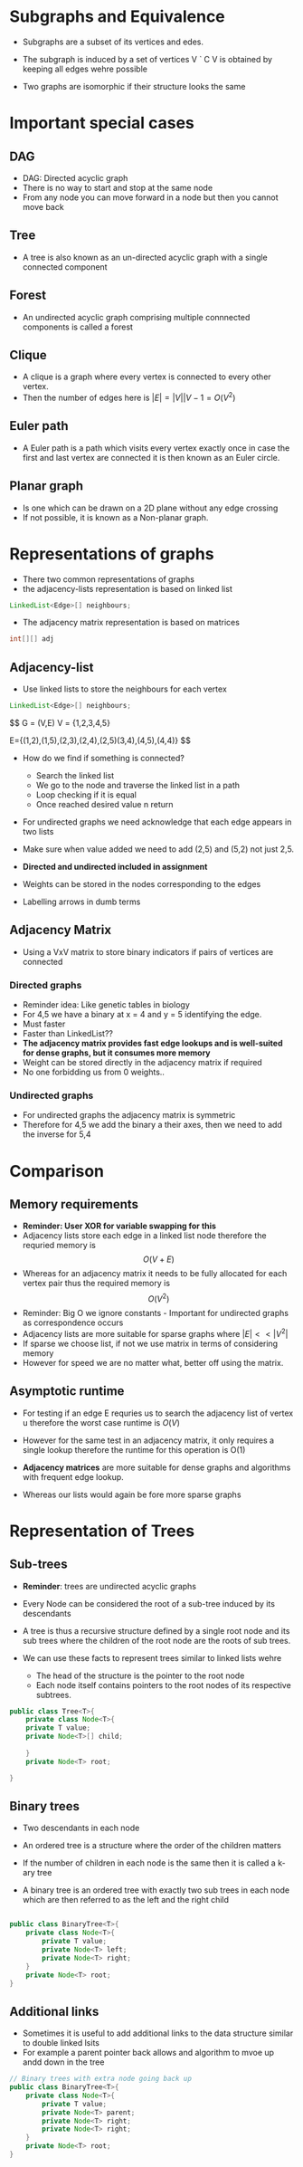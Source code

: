 
# Subgraphs and Equivalence

- Subgraphs are a subset of its vertices and edes.

- The subgraph is induced by a  set of vertices V \` C V is obtained by keeping all edges wehre possible
- Two graphs are isomorphic if their structure looks the same


# Important special cases
## DAG
- DAG: Directed acyclic graph 
- There is no way to start and stop at the same node
- From any node you can move forward in a node but then you cannot move back


## Tree
- A tree is also known as an un-directed acyclic graph with a single connected component
## Forest 

- An undirected acyclic graph comprising multiple connnected components is called a forest

## Clique
- A clique is a graph where every vertex is connected to every other vertex.
-  Then the number of edges here is $|E| = |V||V-1 = O(V^2)$

## Euler path

- A Euler path is a path which visits every vertex exactly once in case the first and last vertex are connected it is then known as an Euler circle.

## Planar graph

- Is one which can be drawn on a 2D plane without any edge crossing
- If not possible, it is known as a Non-planar graph.

# Representations of graphs

- There two common representations of graphs  
- the adjacency-lists representation is based on linked list
```java
LinkedList<Edge>[] neighbours;
```
- The adjacency matrix representation is based on matrices
```java
int[][] adj
```

## Adjacency-list

- Use linked lists to store the neighbours for each vertex

```java
LinkedList<Edge>[] neighbours;
```

$$
G = (V,E)
V = {1,2,3,4,5}

E={(1,2),(1,5),(2,3),(2,4),(2,5)(3,4),(4,5),(4,4)}
$$


- How do we find if something is connected?
	- Search the linked list
	- We go to the node and traverse the linked list in a path
	- Loop checking if it is equal
	- Once reached desired value n return
- For undirected graphs we need acknowledge that each edge appears in two lists
- Make sure when value added we need to add (2,5) and (5,2) not just 2,5.
- **Directed and undirected included in assignment**

- Weights can be stored in the nodes corresponding to the edges
-  Labelling arrows in dumb terms

## Adjacency Matrix


- Using a VxV matrix to store binary indicators if pairs of vertices are connected
### Directed graphs
- Reminder idea: Like genetic tables in biology 
- For 4,5 we have a binary at x = 4 and y = 5  identifying the edge.
- Must faster
- Faster than LinkedList??
- **The adjacency matrix provides fast edge lookups and is well-suited for dense graphs, but it consumes more memory**
- Weight can be stored directly in the adjacency matrix if required 
- No one forbidding us from 0 weights..
### Undirected graphs

- For undirected graphs the adjacency matrix is symmetric 
- Therefore for 4,5 we add the binary a their axes, then we need to add the inverse for 5,4 

# Comparison

## Memory requirements

- **Reminder: User XOR for variable swapping for this**
- Adjacency lists store each edge in a linked list node therefore the requried memory is  $$ O(V+E) $$
- Whereas for an adjacency matrix it needs to be fully allocated for each vertex pair thus the required memory is $$O(V^2)$$
- Reminder: Big O we ignore constants - Important for undirected graphs as correspondence occurs 
- Adjacency lists are more suitable for sparse graphs where $|E| << |V^2|$
- If sparse we choose list, if not we use matrix in terms of considering memory
- However for speed we are no matter what, better off using the matrix.

## Asymptotic runtime

- For testing if an edge E requries us to search the adjacency list of vertex u therefore the worst case runtime is  $O(V)$
- However for the same test in an adjacency matrix, it only requires a single lookup therefore the runtime for this operation is O(1)


- **Adjacency matrices** are more suitable for dense graphs and algorithms with frequent edge lookup. 
- Whereas our lists would again be fore more sparse graphs 

# Representation of Trees 

## Sub-trees 
- **Reminder**: trees are undirected acyclic graphs

- Every Node can be considered the root of a sub-tree induced by its descendants
- A tree is thus a recursive structure defined by a single root node and its sub trees where the children of the root node are the roots of sub trees.

- We can use these facts to represent trees similar to linked lists wehre
	- The head of the structure is the pointer to the root node 
	- Each node itself contains pointers to the root nodes of its respective subtrees.
```Java
public class Tree<T>{
	private class Node<T>{
	private T value;
	private Node<T>[] child;
	
	}
	private Node<T> root;

}
```


## Binary trees

- Two descendants in each node
- An ordered tree is a structure where the order of the children matters
- If the number of children in each node is the same then it is called a k-ary tree

- A binary tree is an ordered tree with exactly two sub trees in each node which are then referred to as the left and the right child
```Java

public class BinaryTree<T>{
	private class Node<T>{
		private T value;
		private Node<T> left;
		private Node<T> right;
	}
	private Node<T> root;
}
```

## Additional links

- Sometimes it is useful to add additional links to the data structure similar to double linked lsits
- For example a parent pointer back allows and algorithm to mvoe up andd down in the tree

``` Java
// Binary trees with extra node going back up 
public class BinaryTree<T>{
	private class Node<T>{
		private T value;
		private Node<T> parent;
		private Node<T> right;
		private Node<T> right;
	}
	private Node<T> root;
}
```

